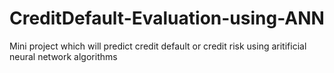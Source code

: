 # CreditDefault-Evaluation-using-ANN
Mini project which will predict credit default or credit risk using aritificial neural network algorithms
